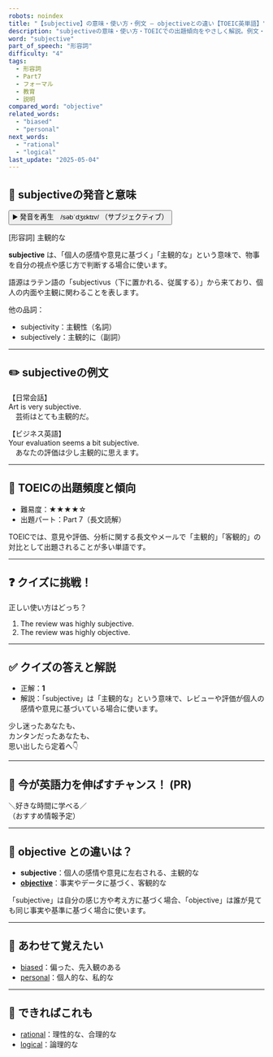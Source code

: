 ```yaml
---
robots: noindex
title: "【subjective】の意味・使い方・例文 ― objectiveとの違い【TOEIC英単語】"
description: "subjectiveの意味・使い方・TOEICでの出題傾向をやさしく解説。例文・クイズ付きでobjectiveとの違いもわかりやすく学べます。"
word: "subjective"
part_of_speech: "形容詞"
difficulty: "4"
tags:
  - 形容詞
  - Part7
  - フォーマル
  - 教育
  - 説明
compared_word: "objective"
related_words:
  - "biased"
  - "personal"
next_words:
  - "rational"
  - "logical"
last_update: "2025-05-04"
---
```


## 🔰 subjectiveの発音と意味

<button class="play-audio" onclick="playTTS('subjective')">
  <span class="play-audio-main">
    ▶️ 発音を再生　/səbˈdʒɛktɪv/
  </span>
  <span class="play-audio-sub">
    （サブジェクティブ）
  </span>
</button>

[形容詞] 主観的な

**subjective** は、「個人の感情や意見に基づく」「主観的な」という意味で、物事を自分の視点や感じ方で判断する場合に使います。

語源はラテン語の「subjectivus（下に置かれる、従属する）」から来ており、個人の内面や主観に関わることを表します。

他の品詞：  
- subjectivity：主観性（名詞）
- subjectively：主観的に（副詞）

---

## ✏️ subjectiveの例文

【日常会話】  
Art is very subjective.  
　芸術はとても主観的だ。

【ビジネス英語】  
Your evaluation seems a bit subjective.  
　あなたの評価は少し主観的に思えます。

---

## 🎯 TOEICの出題頻度と傾向

- 難易度：★★★★☆
- 出題パート：Part 7（長文読解）

TOEICでは、意見や評価、分析に関する長文やメールで「主観的」「客観的」の対比として出題されることが多い単語です。

---

## ❓ クイズに挑戦！

正しい使い方はどっち？

1. The review was highly subjective.  
2. The review was highly objective.

---

## ✅ クイズの答えと解説

- 正解：**1**
- 解説：「subjective」は「主観的な」という意味で、レビューや評価が個人の感情や意見に基づいている場合に使います。

少し迷ったあなたも、  
カンタンだったあなたも、  
思い出したら定着へ👇️

---

## 🚀 今が英語力を伸ばすチャンス！ (PR)

<div class="info-center">
＼好きな時間に学べる／<br>  
（おすすめ情報予定）
</div>

---

## 🤔  objective との違いは？

- **subjective**：個人の感情や意見に左右される、主観的な
- **[objective](/objective)**：事実やデータに基づく、客観的な

「subjective」は自分の感じ方や考え方に基づく場合、「objective」は誰が見ても同じ事実や基準に基づく場合に使います。

---

## 🧩 あわせて覚えたい

- [biased](/biased)：偏った、先入観のある
- [personal](/personal)：個人的な、私的な

---

## 📖 できればこれも

- [rational](/rational)：理性的な、合理的な
- [logical](/logical)：論理的な

<!-- cvid: aid12_bid36 -->
